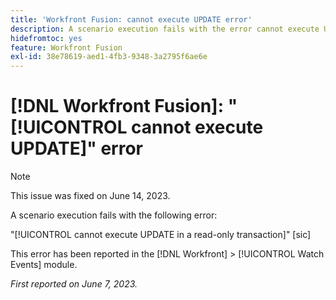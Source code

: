 ```yaml
---
title: 'Workfront Fusion: cannot execute UPDATE error'
description: A scenario execution fails with the error cannot execute UPDATE in a read-only transaction.
hidefromtoc: yes
feature: Workfront Fusion
exl-id: 38e78619-aed1-4fb3-9348-3a2795f6ae6e
---
```

# [!DNL Workfront Fusion]: "[!UICONTROL cannot execute UPDATE]" error

>[!NOTE]
>
>This issue was fixed on June 14, 2023.

A scenario execution fails with the following error:

"[!UICONTROL cannot execute UPDATE in a read-only transaction]" [sic]

This error has been reported in the [!DNL Workfront] > [!UICONTROL Watch Events] module.

_First reported on June 7, 2023._
